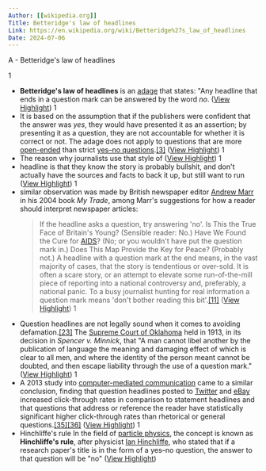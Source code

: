 ```yaml
---
Author: [[wikipedia.org]]
Title: Betteridge's law of headlines
Link: https://en.wikipedia.org/wiki/Betteridge%27s_law_of_headlines
Date: 2024-07-06
---
```

A - Betteridge's law of headlines

1
- **Betteridge's law of headlines** is an [adage](https://en.wikipedia.org/wiki/Adage) that states: "Any headline that ends in a question mark can be answered by the word *no*. ([View Highlight](https://read.readwise.io/read/01hmyp6g4zks2ts1a69hkkzw22))
1
- It is based on the assumption that if the publishers were confident that the answer was *yes*, they would have presented it as an assertion; by presenting it as a question, they are not accountable for whether it is correct or not. The adage does not apply to questions that are more [open-ended](https://en.wikipedia.org/wiki/Question#wh) than strict [yes–no questions](https://en.wikipedia.org/wiki/Yes%E2%80%93no_question).[[3]](https://en.wikipedia.org/wiki/Betteridge%27s_law_of_headlines#cite_note-FOOTNOTEMurtha2015-3) ([View Highlight](https://read.readwise.io/read/01hmyp72cmegdy3wmkm21gt1xe))
1
- The reason why journalists use that style of ([View Highlight](https://read.readwise.io/read/01hmyp88744q5mxmn6ze7znq84))
1
- headline is that they know the story is probably bullshit, and don't actually have the sources and facts to back it up, but still want to run ([View Highlight](https://read.readwise.io/read/01hmyp85kx25v8r1sm96mwctgs))
1
- similar observation was made by British newspaper editor [Andrew Marr](https://en.wikipedia.org/wiki/Andrew_Marr) in his 2004 book *My Trade*, among Marr's suggestions for how a reader should interpret newspaper articles:
  > If the headline asks a question, try answering 'no'. Is This the True Face of Britain's Young? (Sensible reader: No.) Have We Found the Cure for [AIDS](https://en.wikipedia.org/wiki/AIDS)? (No; or you wouldn't have put the question mark in.) Does This Map Provide the Key for Peace? (Probably not.) A headline with a question mark at the end means, in the vast majority of cases, that the story is tendentious or over-sold. It is often a scare story, or an attempt to elevate some run-of-the-mill piece of reporting into a national controversy and, preferably, a national panic. To a busy journalist hunting for real information a question mark means 'don't bother reading this bit'.[[11]](https://en.wikipedia.org/wiki/Betteridge%27s_law_of_headlines#cite_note-FOOTNOTEMarr2004253-11) ([View Highlight](https://read.readwise.io/read/01hmyp98j3g3sjepj7vhpak8td))
1
- Question headlines are not legally sound when it comes to avoiding defamation.[[23]](https://en.wikipedia.org/wiki/Betteridge%27s_law_of_headlines#cite_note-FOOTNOTESack19992–48-23) The [Supreme Court of Oklahoma](https://en.wikipedia.org/wiki/Supreme_Court_of_Oklahoma) held in 1913, in its decision in *Spencer v. Minnick*, that "A man cannot libel another by the publication of language the meaning and damaging effect of which is clear to all men, and where the identity of the person meant cannot be doubted, and then escape liability through the use of a question mark." ([View Highlight](https://read.readwise.io/read/01hmypbavzjj3d66tb9g3a2hej))
1
- A 2013 study into [computer-mediated communication](https://en.wikipedia.org/wiki/Computer-mediated_communication) came to a similar conclusion, finding that question headlines posted to [Twitter](https://en.wikipedia.org/wiki/Twitter) and [eBay](https://en.wikipedia.org/wiki/EBay) increased click-through rates in comparison to statement headlines and that questions that address or reference the reader have statistically significant higher click-through rates than rhetorical or general questions.[[35]](https://en.wikipedia.org/wiki/Betteridge%27s_law_of_headlines#cite_note-FOOTNOTEJarrett2013-35)[[36]](https://en.wikipedia.org/wiki/Betteridge%27s_law_of_headlines#cite_note-FOOTNOTELaiFarbrot2013-36) ([View Highlight](https://read.readwise.io/read/01hmypewyz8bfz39eenyy7h44q))
1
- Hinchliffe's rule
  In the field of [particle physics](https://en.wikipedia.org/wiki/Particle_physics), the concept is known as **Hinchliffe's rule**, after physicist [Ian Hinchliffe](https://en.wikipedia.org/wiki/Ian_Hinchliffe), who stated that if a research paper's title is in the form of a yes–no question, the answer to that question will be "no" ([View Highlight](https://read.readwise.io/read/01hmypf8ywbyzt0qcpbsptybw8))
